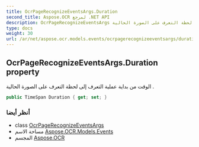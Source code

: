 ```yaml
---
title: OcrPageRecognizeEventsArgs.Duration
second_title: Aspose.OCR لمرجع .NET API
description: OcrPageRecognizeEventsArgs ملكية. الوقت من بداية عملية التعرف إلى لحظة التعرف على الصورة الحالية .
type: docs
weight: 30
url: /ar/net/aspose.ocr.models.events/ocrpagerecognizeeventsargs/duration/
---
```

## OcrPageRecognizeEventsArgs.Duration property

الوقت من بداية عملية التعرف إلى لحظة التعرف على الصورة الحالية .

```csharp
public TimeSpan Duration { get; set; }
```

### أنظر أيضا

* class [OcrPageRecognizeEventsArgs](../)
* مساحة الاسم [Aspose.OCR.Models.Events](../../ocrpagerecognizeeventsargs/)
* المجسم [Aspose.OCR](../../../)


